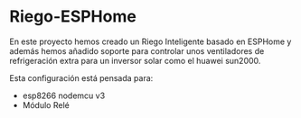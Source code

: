 # Riego-ESPHome
En este proyecto hemos creado un Riego Inteligente basado en ESPHome y además hemos añadido soporte para controlar unos ventiladores de refrigeración extra para un inversor solar como el huawei sun2000.

Esta configuración está pensada para:
- esp8266 nodemcu v3
- Módulo Relé
